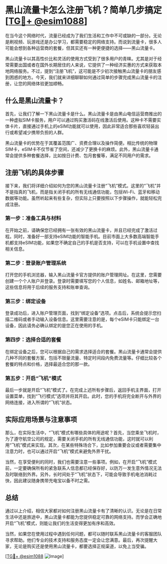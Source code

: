 # 黑山流量卡怎么注册飞机？简单几步搞定[[TG💪+ @esim1088](https://t.me/s/esim1088)]

在当今这个网络时代，流量已经成为了我们生活和工作中不可或缺的一部分。无论是刷视频、玩游戏还是办公学习，都需要稳定的网络支持。而说到流量卡，很多人可能会想到各种运营商的套餐，但其实还有一种更便捷的选择——黑山流量卡。

黑山流量卡以其高性价比和灵活的使用方式受到了很多用户的青睐。尤其是对于经常需要出国或者在国外长期居住的人来说，它提供了一种经济实惠的方式来获取本地网络服务。不过，提到“注册飞机”，这可能是不少初次接触黑山流量卡的朋友感到困惑的地方。今天，我们就来详细聊聊如何通过简单的步骤完成黑山流量卡的注册，让您的网络体验更加顺畅。

## 什么是黑山流量卡？

首先，让我们了解一下黑山流量卡是什么。黑山流量卡是由黑山电信运营商推出的一种虚拟SIM卡服务，用户可以通过购买激活码在线激活后使用。这种卡不需要实体卡片，直接通过手机上的eSIM功能就可以使用，因此非常适合那些喜欢轻装出行或希望减少携带负担的人群。

黑山流量卡的优势在于其覆盖范围广、资费合理以及操作简便。相比传统的物理SIM卡，eSIM卡不仅节省了空间，还减少了更换卡的麻烦。此外，黑山流量卡通常会提供多种套餐选择，比如按日计费、包月套餐等，满足不同用户的需求。

## 注册飞机的具体步骤

接下来，我们将详细介绍如何为您的黑山流量卡注册“飞机”模式。这里的“飞机”并不是指真的飞机，而是指关闭手机的所有无线通信功能，包括Wi-Fi、蓝牙和移动数据等功能。虽然听起来有些复杂，但实际上只要按照以下步骤操作，就能轻松完成注册。

### 第一步：准备工具与材料

在开始之前，请确保您已经拥有一张有效的黑山流量卡，并且已经完成了激活过程。同时，准备好一部支持eSIM功能的智能手机。目前市面上大多数高端智能手机都支持eSIM功能，如果您不确定自己的手机是否支持，可以在手机设置中查找相关信息。

### 第二步：登录账户管理系统

打开您的手机浏览器，输入黑山流量卡官方提供的账户管理网址。在这里，您需要创建一个个人账户并登录。登录时需要填写您的个人信息，如姓名、邮箱地址等，这些信息将用于后续的服务支持和账单查询。

### 第三步：绑定设备

登录成功后，进入账户管理页面，找到“绑定设备”选项。点击后，系统会提示您扫描二维码或者手动输入设备信息。这里需要注意的是，每个eSIM卡只能绑定一台设备，因此请务必确认绑定的是您正在使用的手机。

### 第四步：选择合适的套餐

在绑定设备之后，您可以根据自己的需求选择适合的套餐。黑山流量卡通常会提供几种不同的套餐方案，包括不限量流量、特定时间段内免费流量等。仔细比较各个套餐的特点和价格，选择最适合您的那一款。

### 第五步：开启“飞机”模式

最后一步就是开启“飞机”模式了。在完成上述所有步骤后，返回手机主界面，打开设置菜单，找到“飞行模式”选项并将其开启。此时，您的手机将完全断开与外界的网络连接，进入所谓的“飞机”状态。

## 实际应用场景与注意事项

那么，在实际生活中，“飞机”模式有哪些具体的用途呢？首先，当您乘坐飞机时，为了遵守航空公司的规定，需要关闭手机的所有无线通信功能，这时就可以利用“飞机”模式来实现。其次，在某些特殊场合下，比如参加重要会议或者需要集中注意力时，也可以通过开启“飞机”模式来避免外界干扰。

当然，在享受便利的同时，我们也需要注意一些事项。例如，在开启“飞机”模式前，一定要确保所有的紧急联系人信息都已经保存好，以防万一发生意外情况无法及时联络到外界。另外，长时间处于“飞机”状态下，可能会导致手机电池消耗过快，因此建议随身携带充电宝以备不时之需。

## 总结

通过以上介绍，相信大家都对如何注册黑山流量卡有了清晰的认识。无论是在日常生活中还是旅途中，黑山流量卡都能为您提供稳定可靠的网络支持。而学会正确地开启“飞机”模式，则能让我们的生活变得更加有序和高效。

当然，如果您在使用过程中遇到任何问题，都可以随时联系黑山流量卡的客服团队寻求帮助。他们专业的技术支持和服务态度一定会让您满意。最后，再次提醒大家，无论是购买还是使用黑山流量卡，都要选择正规渠道，以免上当受骗。

[[TG💪+ @esim1088](https://t.me/s/esim1088) ![Image](https://i.postimg.cc/4NQfJmqS/Snipaste-2025-05-13-00-14-12.png)]